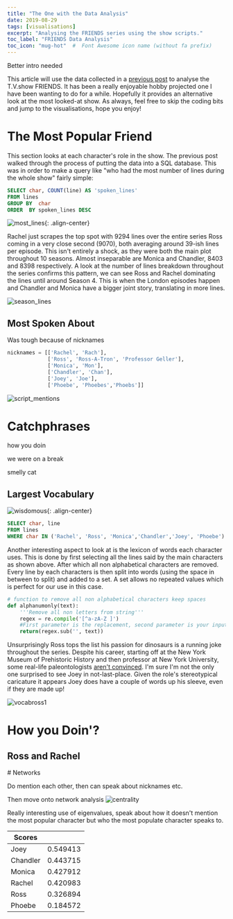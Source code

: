 ```yaml
---
title: "The One with the Data Analysis"
date: 2019-08-29
tags: [visualisations]
excerpt: "Analysing the FRIENDS series using the show scripts."
toc_label: "FRIENDS Data Analysis"
toc_icon: "mug-hot"  #  Font Awesome icon name (without fa prefix)
---
```


Better intro needed

This article will use the data collected in a [previous post](https://quotennial.github.io/friends-engineering/) to analyse the T.V.show FRIENDS. It has been a really enjoyable hobby projected one I have been wanting to do for a while. Hopefully it provides an alternative look at the most looked-at show. As always, feel free to skip the coding bits and jump to the visualisations, hope you enjoy!

# The Most Popular Friend

This section looks at each character's role in the show. The previous post walked through the process of putting the data into a SQL database. This was in order to make a query like "who had the most number of lines during the whole show" fairly simple:

```sql
SELECT char, COUNT(line) AS 'spoken_lines'
FROM lines
GROUP BY  char
ORDER  BY spoken_lines DESC
```

![most_lines](../assets/images/friends/most_lines.png){: .align-center}

Rachel just scrapes the top spot with 9294 lines over the entire series Ross coming in a very close second (9070), both averaging around 39-ish lines per episode. This isn't entirely a shock, as they were both the main plot throughout 10 seasons. Almost inseparable are Monica and Chandler, 8403 and 8398 respectively. A look at the number of lines breakdown throughout the series confirms this pattern, we can see Ross and Rachel dominating the lines until around Season 4. This is when the London episodes happen and Chandler and Monica have a bigger joint story, translating in more lines. 

![season_lines](../assets/images/friends/season_lines.png)

## Most Spoken About

Was tough because of nicknames 

```python
nicknames = [['Rachel', 'Rach'], 
             ['Ross', 'Ross-A-Tron', 'Professor Geller'], 
             ['Monica', 'Mon'],
             ['Chandler', 'Chan'],
             ['Joey', 'Joe'], 
             ['Phoebe', 'Phoebes','Phoebs']]
```

![script_mentions](../assets/images/friends/script_mentions.png)

# Catchphrases

how you doin

we were on a break

smelly cat

## Largest Vocabulary 

![wisdomous](../assets/images/friends/wisdomous.gif){: .align-center}

```sql
SELECT char, line
FROM lines
WHERE char IN ('Rachel', 'Ross', 'Monica','Chandler','Joey', 'Phoebe')
```

Another interesting aspect to look at is the lexicon of words each character uses. This is done by first selecting all the lines said by the  main characters as shown above. After which all non alphabetical characters are removed. Every line by each characters is then split into words (using the space in between to split) and added to a set. A set allows no repeated values which is perfect for our use in this case.

```python
# function to remove all non alphabetical characters keep spaces
def alphanumonly(text):
    '''Remove all non letters from string'''
    regex = re.compile('[^a-zA-Z ]')
    #First parameter is the replacement, second parameter is your input string
    return(regex.sub('', text))
```

Unsurprisingly Ross tops the list his passion for dinosaurs is a running joke throughout the series. Despite his career, starting off at the New York Museum of Prehistoric History and then professor at New York University, some real-life paleontologists [aren't convinced](https://redditblog.com/2015/10/24/an-actual-paleontologist-grades-friends-paleontologist-ross-gellar/). I'm sure I'm not the only one surprised to see Joey in not-last-place. Given the role's stereotypical caricature it appears Joey does have a couple of words up his sleeve, even if they are made up!

![vocabross1](../assets/images/friends/vocabross1.png)



# How you Doin'?

## Ross and Rachel

<div class="iactiveImg" data-ii="7508"></div><script src="https://interactive-img.com/js/include.js"></script>
# Networks

Do mention each other, then can speak about nicknames etc.



Then move onto network analysis ![centrality](../assets/images/friends/centrality.png)



Really interesting use of eigenvalues, speak about how it doesn't mention the most popular character but who the most populate character speaks to.

| Scores   |          |
| -------- | -------- |
| Joey     | 0.549413 |
| Chandler | 0.443715 |
| Monica   | 0.427912 |
| Rachel   | 0.420983 |
| Ross     | 0.326894 |
| Phoebe   | 0.184572 |

